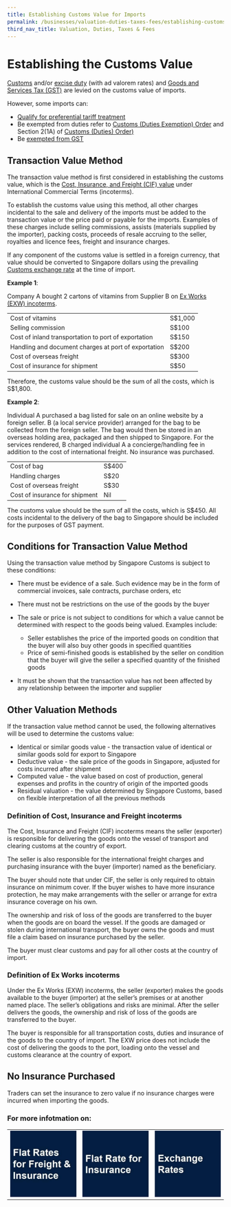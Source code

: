 ```yaml
---
title: Establishing Customs Value for Imports
permalink: /businesses/valuation-duties-taxes-fees/establishing-customs-value-for-imports/establishing-the-customs-value
third_nav_title: Valuation, Duties, Taxes & Fees
---
```


# Establishing the Customs Value

[Customs](/businesses/valuation-duties-taxes-and-fees/duties-and-dutiable-goods) and/or [excise duty](/businesses/valuation-duties-taxes-and-fees/duties-and-dutiable-goods)  (with ad valorem rates) and  [Goods and Services Tax (GST)](/businesses/valuation-duties-taxes--fees/goods-and-services-tax-gst) are levied on the customs value of imports.

However, some imports can:

-   [Qualify for preferential tariff treatment](/businesses/importing-goods/import-procedures/claiming-preferential-tariff-treatment-for-dutiable-imports)
-   Be exempted from duties refer to  [Customs (Duties Exemption) Order](https://sso.agc.gov.sg/SL/CA1960-OR5#pr2-) and Section 2(1A) of  [Customs (Duties) Order](https://sso.agc.gov.sg/SL/CA1960-OR4#pr2-)[)](https://sso.agc.gov.sg/SL/CA1960-OR4#pr2-)
-   Be  [exempted from GST](https://sso.agc.gov.sg/SL/GSTA1993-OR3)

## Transaction Value Method

The transaction value method is first considered in establishing the customs value, which is the  [Cost, Insurance, and Freight (CIF) value](/businesses/importing-goods/importing-dutiable-motor-vehicles/establishing-the-customs-value) under International Commercial Terms (incoterms).

To establish the customs value using this method, all other charges incidental to the sale and delivery of the imports must be added to the transaction value or the price paid or payable for the imports. Examples of these charges include selling commissions, assists (materials supplied by the importer), packing costs, proceeds of resale accruing to the seller, royalties and licence fees, freight and insurance charges.

If any component of the customs value is settled in a foreign currency, that value should be converted to Singapore dollars using the prevailing [Customs exchange rate]()  at the time of import.

**Example 1**:

Company A bought 2 cartons of vitamins from Supplier B on  [Ex Works (EXW) incoterms](/businesses/importing-goods/importing-dutiable-motor-vehicles/establishing-the-customs-value).

|  |  |
|--|--|
| Cost of vitamins | S$1,000 |
| Selling commission | S$100 |
| Cost of inland transportation to port of exportation | S$150 |
| Handling and document charges at port of exportation | S$200 |
| Cost of overseas freight | S$300 |
| Cost of insurance for shipment | S$50|

Therefore, the customs value should be the sum of all the costs, which is S$1,800.

**Example 2**:

Individual A purchased a bag listed for sale on an online website by a foreign seller. B (a local service provider) arranged for the bag to be collected from the foreign seller. The bag would then be stored in an overseas holding area, packaged and then shipped to Singapore. For the services rendered, B charged individual A a concierge/handling fee in addition to the cost of international freight. No insurance was purchased.

|  |  |
|--|--|
| Cost of bag | S$400 |
| Handling charges | S$20 |
| Cost of overseas freight | S$30 |
| Cost of insurance for shipment | Nil |

The customs value should be the sum of all the costs, which is S$450. All costs incidental to the delivery of the bag to Singapore should be included for the purposes of GST payment.

## Conditions for Transaction Value Method

Using the transaction value method by Singapore Customs is subject to these conditions:

-   There must be evidence of a sale. Such evidence may be in the form of commercial invoices, sale contracts, purchase orders, etc
-   There must not be restrictions on the use of the goods by the buyer
-   The sale or price is not subject to conditions for which a value cannot be determined with respect to the goods being valued. Examples include:
    
    -   Seller establishes the price of the imported goods on condition that the buyer will also buy other goods in specified quantities
    -   Price of semi-finished goods is established by the seller on condition that the buyer will give the seller a specified quantity of the finished goods
-   It must be shown that the transaction value has not been affected by any relationship between the importer and supplier

## Other Valuation Methods

If the transaction value method cannot be used, the following alternatives will be used to determine the customs value:

-   Identical or similar goods value - the transaction value of identical or similar goods sold for export to Singapore
-   Deductive value - the sale price of the goods in Singapore, adjusted for costs incurred after shipment
-   Computed value - the value based on cost of production, general expenses and profits in the country of origin of the imported goods
-   Residual valuation - the value determined by Singapore Customs, based on flexible interpretation of all the previous methods

### Definition of Cost, Insurance and Freight incoterms
The Cost, Insurance and Freight (CIF) incoterms means the seller (exporter) is responsible for delivering the goods onto the vessel of transport and clearing customs at the country of export.

The seller is also responsible for the international freight charges and purchasing insurance with the buyer (importer) named as the beneficiary.

The buyer should note that under CIF, the seller is only required to obtain insurance on minimum cover. If the buyer wishes to have more insurance protection, he may make arrangements with the seller or arrange for extra insurance coverage on his own.

The ownership and risk of loss of the goods are transferred to the buyer when the goods are on board the vessel. If the goods are damaged or stolen during international transport, the buyer owns the goods and must file a claim based on insurance purchased by the seller.

The buyer must clear customs and pay for all other costs at the country of import.

### Definition of Ex Works incoterms
Under the Ex Works (EXW) incoterms, the seller (exporter) makes the goods available to the buyer (importer) at the seller’s premises or at another named place. The seller’s obligations and risks are minimal. After the seller delivers the goods, the ownership and risk of loss of the goods are transferred to the buyer.

The buyer is responsible for all transportation costs, duties and insurance of the goods to the country of import. The EXW price does not include the cost of delivering the goods to the port, loading onto the vessel and customs clearance at the country of export.

## **No Insurance Purchased**
Traders can set the insurance to zero value if no insurance charges were incurred when importing the goods.

### For more infotmation on:

|  |  |  |
|--|--|--|
| **[![](/images/FR1.jpg)](/businesses/valuation-duties-taxes--fees/establishing-customs-value-for-imports/flat-rates-for-freight-and-insurance)** | **[![](/images/FR2.jpg)](/businesses/valuation-duties-taxes--fees/establishing-customs-value-for-imports/flat-rate-for-insurance)** | **[![](/images/FR3.jpg)](/businesses/valuation-duties-taxes--fees/establishing-customs-value-for-imports/customs-exchange-rates)** |

